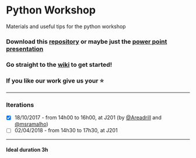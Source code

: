 # Python Workshop
Materials and useful tips for the python workshop

### Download this [repository](https://github.com/ieeeupsb/workshop-python/archive/master.zip) or maybe just the [power point presentation](https://github.com/ieeeupsb/workshop-python/raw/master/introPython3.pptx)

### Go straight to the [wiki](https://github.com/ieeeupsb/workshop-python/wiki) to get started!

### If you like our work give us your :star:

---
### Iterations

 - [x] 18/10/2017 - from 14h00 to 16h00, at J201 (by [@Areadrill](https://github.com/Areadrill) and [@msramalho](https://github.com/msramalho))
 - [ ] 02/04/2018 - from 14h30 to 17h30, at J201
 
---

#### Ideal duration 3h

